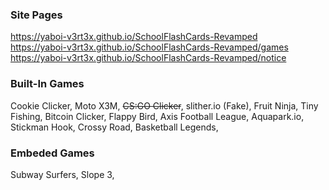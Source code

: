 ### Site Pages
https://yaboi-v3rt3x.github.io/SchoolFlashCards-Revamped
<br>
https://yaboi-v3rt3x.github.io/SchoolFlashCards-Revamped/games
<br>
https://yaboi-v3rt3x.github.io/SchoolFlashCards-Revamped/notice
<br>
### Built-In Games
Cookie Clicker, Moto X3M, <del>CS:GO Clicker</del>, slither.io (Fake), Fruit Ninja, Tiny Fishing, Bitcoin Clicker, Flappy Bird, Axis Football League, Aquapark.io, Stickman Hook, Crossy Road, Basketball Legends,
<br>
### Embeded Games
Subway Surfers, Slope 3,
